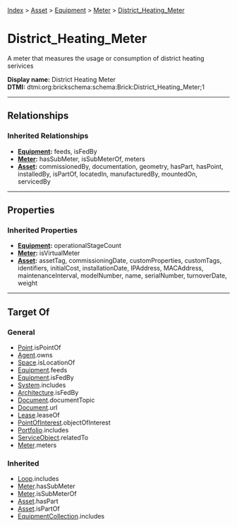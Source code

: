 [Index](../../../index.md) > [Asset](../../Asset.md) > [Equipment](../Equipment.md) > [Meter](Meter.md) > [District_Heating_Meter](#)
# District_Heating_Meter

A meter that measures the usage or consumption of district heating serivices


**Display name:** District Heating Meter<br />
**DTMI:** dtmi:org:brickschema:schema:Brick:District_Heating_Meter;1

---

## Relationships

### Inherited Relationships
* **[Equipment](../Equipment.md):** feeds, isFedBy
* **[Meter](Meter.md):** hasSubMeter, isSubMeterOf, meters
* **[Asset](../../Asset.md):** commissionedBy, documentation, geometry, hasPart, hasPoint, installedBy, isPartOf, locatedIn, manufacturedBy, mountedOn, servicedBy

---

## Properties

### Inherited Properties
* **[Equipment](../Equipment.md):** operationalStageCount
* **[Meter](Meter.md):** isVirtualMeter
* **[Asset](../../Asset.md):** assetTag, commissioningDate, customProperties, customTags, identifiers, initialCost, installationDate, IPAddress, MACAddress, maintenanceInterval, modelNumber, name, serialNumber, turnoverDate, weight

---

## Target Of
### General
* [Point](../../../Point/Point.md).isPointOf
* [Agent](../../../Agent/Agent.md).owns
* [Space](../../../Space/Space.md).isLocationOf
* [Equipment](../Equipment.md).feeds
* [Equipment](../Equipment.md).isFedBy
* [System](../../../Collection/System/System.md).includes
* [Architecture](../../../Space/Architecture/Architecture.md).isFedBy
* [Document](../../../Information/Document/Document.md).documentTopic
* [Document](../../../Information/Document/Document.md).url
* [Lease](../../../Event/Lease.md).leaseOf
* [PointOfInterest](../../../Information/PointOfInterest.md).objectOfInterest
* [Portfolio](../../../Collection/Portfolio.md).includes
* [ServiceObject](../../../Information/ServiceObject/ServiceObject.md).relatedTo
* [Meter](Meter.md).meters
### Inherited
* [Loop](../../../Collection/Loop/Loop.md).includes
* [Meter](Meter.md).hasSubMeter
* [Meter](Meter.md).isSubMeterOf
* [Asset](../../Asset.md).hasPart
* [Asset](../../Asset.md).isPartOf
* [EquipmentCollection](../../../Collection/Equipment-.md).includes
